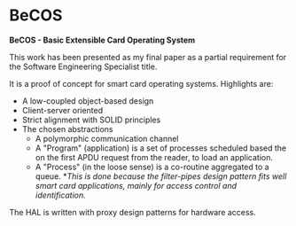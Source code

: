 # BeCOS
**BeCOS - Basic Extensible Card Operating System**

This work has been presented as my final paper as a partial requirement for the Software Engineering Specialist title.

It is a proof of concept for smart card operating systems. Highlights are:

* A low-coupled object-based design
* Client-server oriented
* Strict alignment with SOLID principles
* The chosen abstractions
  * A polymorphic communication channel
  * A "Program" (application) is a set of processes scheduled based the on the first APDU request from the reader, to load an application.
  * A "Process" (in the loose sense) is a co-routine aggregated to a queue.
    **This is done because the filter-pipes design pattern fits well smart card applications, mainly for access control and identification.*

The HAL is written with proxy design patterns for hardware access.
    
    
    
